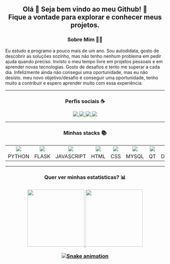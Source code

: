 <h2 align="center">
  Olá 👋 Seja bem vindo ao meu Github! 🎉 <br>
  Fique a vontade para explorar e conhecer meus projetos.
</h2>

<h3 align="center">
  Sobre Mim 👨‍🎓
</h3>

<p>
  Eu estudo e programo a pouco mais de um ano. Sou autodidata, gosto de descobrir as soluções sozinho, mas não tenho nenhum problema em pedir ajuda quando preciso. Invisto o meu tempo livre em projetos pessoais e em aprender novas tecnologias. Gosto de desafios e tento me superar a cada dia. Infelizmente ainda não consegui uma oportunidade, mas eu não desisto. meu novo objetivo/desafio é conseguir uma oportunidade, tenho muito a contribuir e espero aprender muito com essa experiência.
</p>

<hr>

<h3 align="center">
  Perfis sociais ☕
</h3>

<div align="center">
  <a href="https://instagram.com/thy0_0" target="_blank">
    <img src="https://img.shields.io/badge/-Instagram-%23E4405F?style=for-the-badge&logo=instagram&logoColor=white">
    </a>
  <a href="https://twitter.com/QueirozT_" target="_blank">
    <img src="https://img.shields.io/badge/Twitter-1DA1F2?style=for-the-badge&logo=twitter&logoColor=white">
    </a>
  <a href = "mailto:tiagoqueirozgoncalves100@gmail.com">
    <img src="https://img.shields.io/badge/-Gmail-%23333?style=for-the-badge&logo=gmail&logoColor=white">
    </a>
  <a href="https://www.linkedin.com/in/queirozt" target="_blank">
    <img src="https://img.shields.io/badge/-LinkedIn-%230077B5?style=for-the-badge&logo=linkedin&logoColor=white">
    </a>
</div>

<hr>
  
<h3 align="center">
  Minhas stacks 📚
<h3>

<table align="center">
  <tr>
    <td align="center">
      <img src="https://www.vectorlogo.zone/logos/python/python-icon.svg"
    </td>
    <td align="center">
      <img src="https://www.vectorlogo.zone/logos/pocoo_flask/pocoo_flask-icon.svg">
    </td>
    <td align="center">
      <img src="https://www.vectorlogo.zone/logos/javascript/javascript-icon.svg">
    </td>
    <td align="center">
      <img src="https://www.vectorlogo.zone/logos/w3_html5/w3_html5-icon.svg">
    </td>
    <td align="center">
      <img src="https://www.vectorlogo.zone/logos/w3_css/w3_css-icon.svg">
    </td>
    <td align="center">
      <img src="https://www.vectorlogo.zone/logos/mysql/mysql-icon.svg">
    </td>
    <td align="center">
      <img src="https://www.vectorlogo.zone/logos/qtio/qtio-icon.svg">
    </td>
    <td align="center">
      <img src="https://www.vectorlogo.zone/logos/docker/docker-icon.svg">
    </td>
  </tr>
  
  <tr>
    <td align="center">
      PYTHON
    </td>
    <td align="center">
      FLASK
    </td>
    <td align="center">
      JAVASCRIPT
    </td>
    <td align="center">
      HTML
    </td>
     <td align="center">
      CSS
    </td>
     <td align="center">
      MYSQL
    </td>
     <td align="center">
      QT
    </td>
     <td align="center">
      DOCKER
    </td>
  </tr>
</table>

<hr>

<h3 align="center">
  Quer ver minhas estatísticas? 📊
<h3>

<div align="center">
  <a href="https://github.com/queirozt">
  <img height="180em" src="https://github-readme-stats.vercel.app/api?username=queirozt&show_icons=true&locale=pt-br&theme=tokyonight&include_all_commits=true&count_private=true"/>
  <img height="180em" src="https://github-readme-stats.vercel.app/api/top-langs/?username=queirozt&locale=pt-br&layout=compact&langs_count=7&theme=tokyonight"/>
</div>
  
<div align="center" style="display: inline_block;">
  
  ![Snake animation](https://github.com/queirozt/queirozt/blob/output/github-contribution-grid-snake.svg)

</div>

  
<!-- https://dev.to/envoy_/150-badges-for-github-pnk -->

<!--
**QueirozT/QueirozT** is a ✨ _special_ ✨ repository because its `README.md` (this file) appears on your GitHub profile.

Here are some ideas to get you started:

- 🔭 I’m currently working on ...
- 🌱 I’m currently learning ...
- 👯 I’m looking to collaborate on ...
- 🤔 I’m looking for help with ...
- 💬 Ask me about ...
- 📫 How to reach me: ...
- 😄 Pronouns: ...
- ⚡ Fun fact: ...
-->

